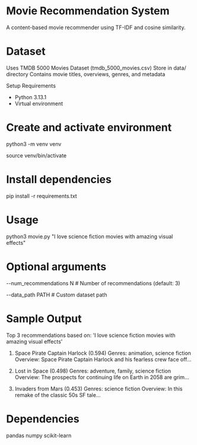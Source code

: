 # Movie Recommendation System
A content-based movie recommender using TF-IDF and cosine similarity.

# Dataset

Uses TMDB 5000 Movies Dataset (tmdb_5000_movies.csv)
Store in data/ directory
Contains movie titles, overviews, genres, and metadata

Setup Requirements
- Python 3.13.1
- Virtual environment

# Create and activate environment
python3 -m venv venv

source venv/bin/activate

# Install dependencies
pip install -r requirements.txt

# Usage

python3 movie.py "I love science fiction movies with amazing visual effects"

# Optional arguments
--num_recommendations N  # Number of recommendations (default: 3)

--data_path PATH        # Custom dataset path

# Sample Output

Top 3 recommendations based on: 'I love science fiction movies with amazing visual effects'

1. Space Pirate Captain Harlock (0.594)
   Genres: animation, science fiction
   Overview: Space Pirate Captain Harlock and his fearless crew face off...

2. Lost in Space (0.498)
   Genres: adventure, family, science fiction
   Overview: The prospects for continuing life on Earth in 2058 are grim...

3. Invaders from Mars (0.453)
   Genres: science fiction
   Overview: In this remake of the classic 50s SF tale...

   
# Dependencies

pandas
numpy
scikit-learn
